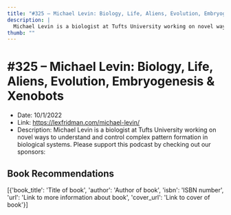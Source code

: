 ```yaml
---
title: "#325 – Michael Levin: Biology, Life, Aliens, Evolution, Embryogenesis & Xenobots"
description: |
  Michael Levin is a biologist at Tufts University working on novel ways to understand and control complex pattern formation in biological systems. Please support this podcast by checking out our sponsors:"
thumb: ""
---
```


# #325 – Michael Levin: Biology, Life, Aliens, Evolution, Embryogenesis & Xenobots

  - Date: 10/1/2022
  - Link: https://lexfridman.com/michael-levin/
  - Description: Michael Levin is a biologist at Tufts University working on novel ways to understand and control complex pattern formation in biological systems. Please support this podcast by checking out our sponsors:

## Book Recommendations

[{'book_title': 'Title of book', 'author': 'Author of book', 'isbn': 'ISBN number', 'url': 'Link to more information about book', 'cover_url': 'Link to cover of book'}]